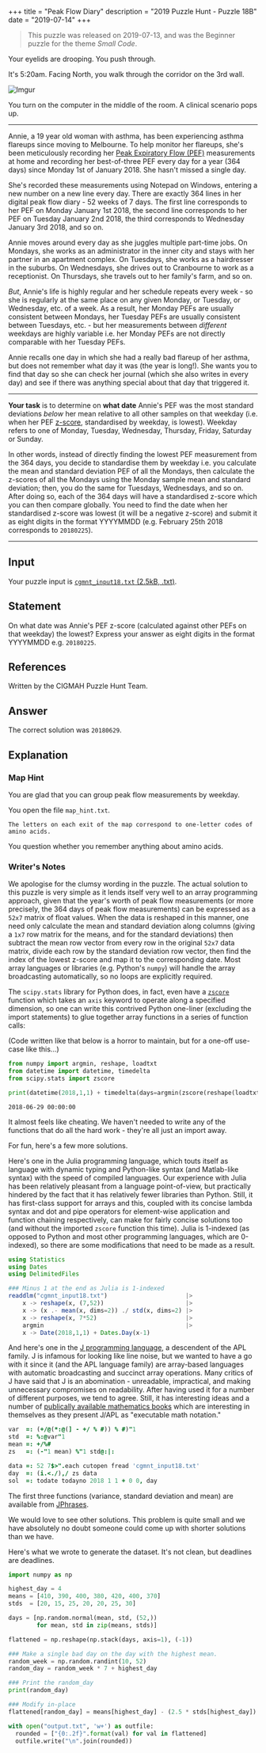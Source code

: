 +++
title = "Peak Flow Diary"
description = "2019 Puzzle Hunt - Puzzle 18B"
date = "2019-07-14"
+++

> This puzzle was released on 2019-07-13, and was the Beginner puzzle for the theme *Small Code*.

Your eyelids are drooping. You push through.

It's 5:20am. Facing North, you walk through the corridor on the 3rd wall.

![Imgur](https://i.imgur.com/R6k9Eo6.gif)

You turn on the computer in the middle of the room. A clinical scenario pops up.

---

Annie, a 19 year old woman with asthma, has been experiencing asthma flareups since moving to Melbourne. To help monitor her flareups, she's been meticulously recording her [Peak Expiratory Flow (PEF)](https://en.wikipedia.org/wiki/Peak_expiratory_flow) measurements at home and recording her best-of-three PEF every day for a year (364 days) since Monday 1st of January 2018. She hasn't missed a single day.

She's recorded these measurements using Notepad on Windows, entering a new number on a new line every day. There are exactly 364 lines in her digital peak flow diary - 52 weeks of 7 days. The first line corresponds to her PEF on Monday January 1st 2018, the second line corresponds to her PEF on Tuesday January 2nd 2018, the third corresponds to Wednesday January 3rd 2018, and so on.

Annie moves around every day as she juggles multiple part-time jobs. On Mondays, she works as an administrator in the inner city and stays with her partner in an apartment complex. On Tuesdays, she works as a hairdresser in the suburbs. On Wednesdays, she drives out to Cranbourne to work as a receptionist. On Thursdays, she travels out to her family's farm, and so on.

*But*, Annie's life is highly regular and her schedule repeats every week - so she is regularly at the same place on any given Monday, or Tuesday, or Wednesday, etc. of a week. As a result, her Monday PEFs are usually consistent between Mondays, her Tuesday PEFs are usually consistent between Tuesdays, etc. - but her measurements between *different* weekdays are highly variable i.e. her Monday PEFs are not directly comparable with her Tuesday PEFs.

Annie recalls one day in which she had a really bad flareup of her asthma, but does not remember what day it was (the year is long!). She wants you to find that day so she can check her journal (which she also writes in every day) and see if there was anything special about that day that triggered it.

---

**Your task** is to determine on **what date** Annie's PEF was the most standard deviations *below* her mean relative to all other samples on that weekday (i.e. when her PEF [z-score](https://en.wikipedia.org/wiki/Standard_score), standardised by weekday, is lowest). Weekday refers to one of Monday, Tuesday, Wednesday, Thursday, Friday, Saturday or Sunday.

In other words, instead of directly finding the lowest PEF measurement from the 364 days, you decide to standardise them by weekday i.e. you calculate the mean and standard deviation PEF of all the Mondays, then calculate the z-scores of all the Mondays using the Monday sample mean and standard deviation; then, you do the same for Tuesdays, Wednesdays, and so on. After doing so, each of the 364 days will have a standardised z-score which you can then compare globally. You need to find the date when her standardised z-score was lowest (it will be a negative z-score) and submit it as eight digits in the format YYYYMMDD (e.g. February 25th 2018 corresponds to `20180225`).

---

## Input

Your puzzle input is [`cgmnt_input18.txt` (2.5kB, .txt)](https://drive.google.com/open?id=1IzRkSQbmOryWq924NPGr65ug60hlidYb).

## Statement

On what date was Annie's PEF z-score (calculated against other PEFs on that weekday) the lowest? Express your answer as eight digits in the format YYYYMMDD e.g. `20180225`.


## References

Written by the CIGMAH Puzzle Hunt Team.

## Answer

The correct solution was `20180629`.

## Explanation

### Map Hint

You are glad that you can group peak flow measurements by weekday.

You open the file `map_hint.txt`.

```
The letters on each exit of the map correspond to one-letter codes of amino acids.
```

You question whether you remember anything about amino acids.

### Writer's Notes

We apologise for the clumsy wording in the puzzle. The actual solution to this puzzle is very simple as it lends itself very well to an array programming approach, given that the year's worth of peak flow measurements (or more precisely, the 364 days of peak flow measurements) can be expressed as a `52x7` matrix of float values. When the data is reshaped in this manner, one need only calculate the mean and standard deviation along columns (giving a `1x7` row matrix for the means, and for the standard deviations) then subtract the mean row vector from every row in the original `52x7` data matrix, divide each row by the standard deviation row vector, then find the index of the lowest z-score and map it to the corresponding date. Most array languages or libraries (e.g. Python's `numpy`) will handle the array broadcasting automatically, so no loops are explicitly required.

The `scipy.stats` library for Python does, in fact, even have a [`zscore`](https://docs.scipy.org/doc/scipy/reference/generated/scipy.stats.zscore.html#scipy.stats.zscore) function which takes an `axis` keyword to operate along a specified dimension, so one can write this contrived Python one-liner (excluding the import statements) to glue together array functions in a series of function calls:

(Code written like that below is a horror to maintain, but for a one-off use-case like this...)

```python
from numpy import argmin, reshape, loadtxt
from datetime import datetime, timedelta
from scipy.stats import zscore

print(datetime(2018,1,1) + timedelta(days=argmin(zscore(reshape(loadtxt('cgmnt_input18.txt'), (-1,7)), axis=0).flatten()).item()))
```
```
2018-06-29 00:00:00
```

It almost feels like cheating. We haven't needed to write any of the functions that do all the hard work - they're all just an import away.

For fun, here's a few more solutions.

Here's one in the Julia programming language, which touts itself as language with dynamic typing and Python-like syntax (and Matlab-like syntax) with the speed of compiled languages. Our experience with Julia has been relatively pleasant from a language point-of-view, but practically hindered by the fact that it has relatively fewer libraries than Python. Still, it has first-class support for arrays and this, coupled with its concise lambda syntax and dot and pipe operators for element-wise application and function chaining respectively, can make for fairly concise solutions too (and without the imported `zscore` function this time). Julia is 1-indexed (as opposed to Python and most other programming languages, which are 0-indexed), so there are some modifications that need to be made as a result.

```julia
using Statistics
using Dates
using DelimitedFiles

### Minus 1 at the end as Julia is 1-indexed
readdlm("cgmnt_input18.txt")                      |>
    x -> reshape(x, (7,52))                       |>
    x -> (x .- mean(x, dims=2)) ./ std(x, dims=2) |>
    x -> reshape(x, 7*52)                         |>
    argmin                                        |>
    x -> Date(2018,1,1) + Dates.Day(x-1)
```
And here's one in the [J programming language](https://www.jsoftware.com/#/), a descendent of the APL family. J is infamous for looking like line noise, but we wanted to have a go with it since it (and the APL language family) are array-based languages with automatic broadcasting and succinct array operations. Many critics of J have said that J is an abomination - unreadable, impractical, and making unnecessary compromises on readability. After having used it for a number of different purposes, we tend to agree. Still, it has interesting ideas and a number of [publically available mathematics books](https://code.jsoftware.com/wiki/Books#Calculus) which are interesting in themselves as they present J/APL as "executable math notation."

```j
var  =: (+/@(*:@(] - +/ % #)) % #)"1
std  =: %:@var"1
mean =: +/%#
zs   =: (-"1 mean) %"1 std@:|:

data =: 52 7$>".each cutopen fread 'cgmnt_input18.txt'
day  =: (i.<./),/ zs data
sol  =: todate todayno 2018 1 1 + 0 0, day
```
The first three functions (variance, standard deviation and mean) are available from [JPhrases](https://code.jsoftware.com/wiki/JPhrases/MathStats).

We would love to see other solutions. This problem is quite small and we have absolutely no doubt someone could come up with shorter solutions than we have.

Here's what we wrote to generate the dataset. It's not clean, but deadlines are deadlines.

```python
import numpy as np

highest_day = 4
means = [410, 390, 400, 380, 420, 400, 370]
stds  = [20, 15, 25, 20, 20, 25, 30]

days = [np.random.normal(mean, std, (52,))
        for mean, std in zip(means, stds)]

flattened = np.reshape(np.stack(days, axis=1), (-1))

### Make a single bad day on the day with the highest mean.
random_week = np.random.randint(10, 52)
random_day = random_week * 7 + highest_day

### Print the random_day
print(random_day)

### Modify in-place
flattened[random_day] = means[highest_day] - (2.5 * stds[highest_day])

with open("output.txt", 'w+') as outfile:
  rounded = ["{0:.2f}".format(val) for val in flattened]
  outfile.write("\n".join(rounded))
```

